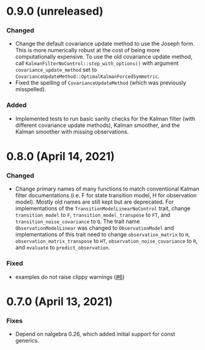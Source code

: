 # 0.9.0 (unreleased)

### Changed

- Change the default covariance update method to use the Joseph form. This is
  more numerically robust at the cost of being more computationally expensive.
  To use the old covariance update method, call
  `KalmanFilterNoControl::step_with_options()` with argument
  `covariance_update_method` set to
  `CovarianceUpdateMethod::OptimalKalmanForcedSymmetric`.
- Fixed the spelling of `CovarianceUpdateMethod` (which was previously
  misspelled).

### Added

- Implemented tests to run basic sanity checks for the Kalman filter (with
  different covariance update methods), Kalman smoother, and the Kalman smoother
  with missing observations.

# 0.8.0 (April 14, 2021)

### Changed

- Change primary names of many functions to match conventional Kalman filter
  documentations (i.e. F for state transition model, H for observation model).
  Mostly old names are still kept but are deprecated. For implementations of the
  `TransitionModelLinearNoControl` trait, change `transition_model` to `F`,
  `transition_model_transpose` to `FT`, and `transition_noise_covariance` to
  `Q`. The trait name `ObservationModelLinear` was changed to `ObservationModel`
  and implementations of this trait need to change `observation_matrix` to `H`,
  `observation_matrix_transpose` to `HT`, `observation_noise_covariance` to `R`,
  and `evaluate` to `predict_observation`.

### Fixed

- examples do not raise clippy warnings ([#6])

[#6]: https://github.com/strawlab/adskalman-rs/pull/6

# 0.7.0 (April 13, 2021)

### Fixes

- Depend on nalgebra 0.26, which added initial support for const generics.
